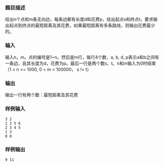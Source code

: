 ### 题目描述

给出n个点和m条无向边，每条边都有长度d和花费p，给出起点s和终点t。要求输出起点到终点的最短距离及其花费，如果最短距离有多条路线，则输出花费最少的。

### 输入

输入n，m。点的编号是1~n。然后是m行，每行4个数，a, b, d, p表示a和b之间有一条边，且其长度为d，花费为p。最后一行是两个数s，t。n和m输入为0时结束（1 < n <= 1000, 0 < m < 100000， s != t）

### 输出

输出一行有两个数：最短距离及其花费

### 样例输入

```
3 2
1 2 5 6
2 3 4 5
1 3
0 0
```

### 样例输出

```
9 11
```

